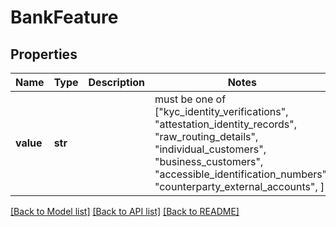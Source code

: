 # BankFeature


## Properties
Name | Type | Description | Notes
------------ | ------------- | ------------- | -------------
**value** | **str** |  |  must be one of ["kyc_identity_verifications", "attestation_identity_records", "raw_routing_details", "individual_customers", "business_customers", "accessible_identification_numbers", "counterparty_external_accounts", ]

[[Back to Model list]](../README.md#documentation-for-models) [[Back to API list]](../README.md#documentation-for-api-endpoints) [[Back to README]](../README.md)


